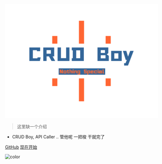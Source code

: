 ![logo](_media/logo.svg)

> 这里缺一个介绍

- CRUD Boy, API Caller .. 管他呢 一把梭 干就完了


[GitHub](https://github.com/laofahai/crudboy/)
[现在开始](#main)

![color](#e2e2e2)